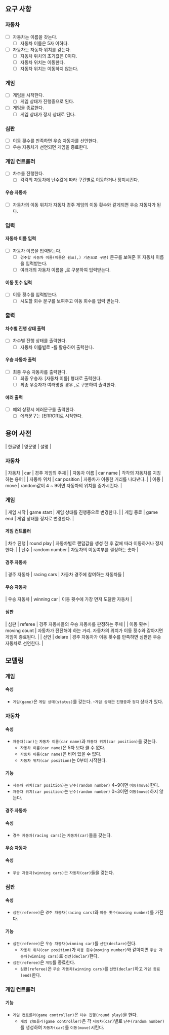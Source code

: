 ## 요구 사항
### 자동차
- [ ] 자동차는 이름을 갖는다.
  - [ ] 자동차 이름은 5자 이하다.
- [ ] 자동차는 자동차 위치를 갖는다.
  - [ ] 자동차 위치의 초기값은 0이다.
  - [ ] 자동차 위치는 이동한다.
  - [ ] 자동차 위치는 이동하지 않는다.
### 게임
- [ ] 게임을 시작한다.
  - [ ] 게임 상태가 진행중으로 된다.
- [ ] 게임을 종료한다.
  - [ ] 게임 상태가 정지 상태로 된다.
### 심판
- [ ] 이동 횟수를 만족하면 우승 자동차를 선언한다.
- [ ] 우승 자동차가 선언되면 게임을 종료한다.
### 게임 컨트롤러
- [ ] 차수를 진행한다.
  - [ ] 각각의 자동차에 난수값에 따라 구간별로 이동하거나 정지시킨다.
#### 우승 자동차
- [ ] 자동차의 이동 위치가 자동차 경주 게임의 이동 횟수와 같게되면 우승 자동차가 된다.
### 입력
#### 자동차 이름 입력
- [ ] 자동차 이름을 입력받는다.
  - [ ] `경주할 자동차 이름(이름은 쉼표(,) 기준으로 구분)` 문구를 보여준 후 자동차 이름을 입력받는다.
  - [ ] 여러개의 자동차 이름을 ,로 구분하여 입력받는다.
#### 이동 횟수 입력
- [ ] 이동 횟수를 입력받는다.
  - [ ] 시도할 회수 문구를 보여주고 이동 회수를 입력 받는다.
### 출력
#### 차수별 진행 상태 출력
- [ ] 차수별 진행 상태를 출력한다.
  - [ ] 자동차 이름별로 -를 활용하여 출력한다.
#### 우승 자동차 출력
- [ ] 최종 우승 자동차를 출력한다.
  - [ ] 최중 우승자: [자동차 이름] 형태로 출력한다.
  - [ ] 최종 우승자가 여러명일 경우 ,로 구분하여 출력한다.
#### 에러 출력
- [ ] 예외 상황시 에러문구를 출력한다.
  - [ ] 에러문구는 [ERROR]로 시작한다.

## 용어 사전
| 한글명 | 영문명 | 설명 |
### 자동차
| 자동차 | car | 경주 게임의 주체 |
| 자동차 이름 | car name | 각각의 자동차를 지칭하는 용어 |
| 자동차 위치 | car position | 자동차가 이동한 거리를 나타낸다. |
| 이동 | move | random값이 4 ~ 9이면 자동차의 위치를 증가시킨다. |
### 게임
| 게임 시작 | game start | 게임 상태를 진행중으로 변경한다. |
| 게임 종료 | game end | 게임 상태를 정지로 변경한다. |
#### 게임 컨트롤러 
| 차수 진행 | round play | 자동차별로 랜덤값을 생성 한 후 값에 따라 이동하거나 정지한다. |
| 난수 | random number | 자동차의 이동여부를 결정하는 숫자 |
#### 경주 자동차
| 경주 자동차 | racing cars | 자동차 경주에 참여하는 자동차들 |
#### 우승 자동차
| 우승 자동차 | winning car | 이동 횟수에 가장 먼저 도달한 자동차 |
#### 심판
| 심판 | referee | 경주 자동차들의 우승 자동차를 판정하는 주체 |
| 이동 횟수 | moving count | 자동차가 전진해야 하는 거리. 자동차의 위치가 이동 횟수와 같아지면 게임이 종료된다. |
| 선언 | delare | 경주 자동차가 이동 횟수를 만족하면 심판은 우승 자동차로 선언한다. |

## 모델링
### 게임
#### 속성
- `게임(game)`은 `게임 상태(status)`를 갖는다.
  -`게임 상태`는 `진행중`과 `정지` 상태가 있다.
### 자동차
#### 속성
- `자동차(car)는` `자동차 이름(car name)`과 `자동차 위치(car position)`을 갖는다.
  - `자동차 이름(car name)`은 5자 보다 클 수 없다.
  - `자동차 이름(car name)`은 비어 있을 수 없다.
  - `자동차 위치(car position)`는 0부터 시작한다.
#### 기능
- `자동차 위치(car position)`는 `난수(random number)` 4~9이면 `이동(move)`한다.
- `자동차 위치(car position)`는 `난수(random number)` 0~3이면 `이동(move)`하지 않는다.
#### 경주 자동차
#### 속성
- `경주 자동차(racing cars)`는 `자동차(car)`들을 갖는다.
#### 우승 자동차
#### 속성
- `우승 자동차(winning cars)`는 `자동차(car)`들을 갖는다.
### 심판
#### 속성
- `심판(referee)`은 `경주 자동차(racing cars)`와 `이동 횟수(moving number)`를 가진다.
#### 기능
- `심판(referee)`은 `우승 자동차(winning car)`를 `선언(declare)`한다.
  - `자동차 위치(car position)`가 `이동 횟수(moving number)`와 같아지면 `우승 자동차(winning cars)`로 `선언(declar)`한다.
- `심판(referee)`은 `게임`를 종료한다.
  - `심판(referee)`은 `우승 자동차(winning cars)`를 `선언(declar)`하고 `게임 종료(end)`한다.
### 게임 컨트롤러
#### 기능
- `게임 컨트롤러(game controller)`은 `차수 진행(round play)`을 한다.
  - `게임 컨트롤러(game controller)`은 각 `자동차(car)`별로 `난수(random number)`를 생성하여 `자동차(car)`를 `이동(move)`시킨다.
